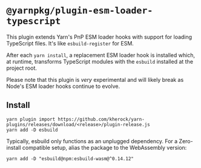 # `@yarnpkg/plugin-esm-loader-typescript`

This plugin extends Yarn's PnP ESM loader hooks with support for loading
TypeScript files. It's like `esbuild-register` for ESM.

After each `yarn install`, a replacement ESM loader hook is installed which, at
runtime, transforms TypeScript modules with the `esbuild` installed at the
project root.

Please note that this plugin is *very* experimental and will likely break as
Node's ESM loader hooks continue to evolve.

## Install

```console
yarn plugin import https://github.com/kherock/yarn-plugins/releases/download/<release>/plugin-release.js
yarn add -D esbuild
```

Typically, esbuild only functions as an unplugged dependency. For a Zero-install
compatible setup, alias the package to the WebAssembly version:

```console
yarn add -D "esbuild@npm:esbuild-wasm@^0.14.12"
```
